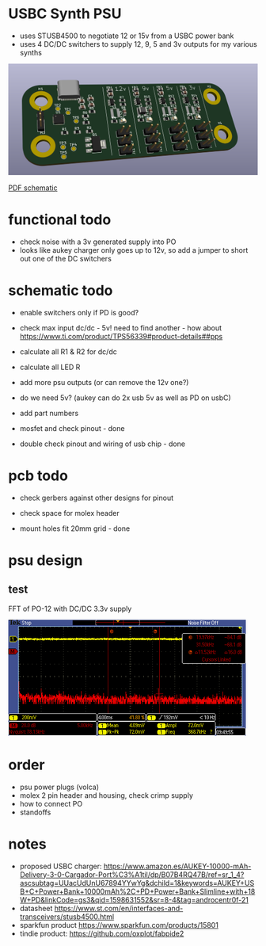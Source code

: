 # USBC Synth PSU

* uses STUSB4500 to negotiate 12 or 15v from a USBC power bank
* uses 4 DC/DC switchers to supply 12, 9, 5 and 3v outputs for my various synths

![board](board.png)

[PDF schematic](schematic.pdf)

# functional todo

* check noise with a 3v generated supply into PO
* looks like aukey charger only goes up to 12v, so add a jumper to short out one of the DC switchers

# schematic todo

* enable switchers only if PD is good?
* check max input dc/dc - 5v! need to find another - how about https://www.ti.com/product/TPS56339#product-details##pps
* calculate all R1 & R2 for dc/dc
* calculate all LED R 
* add more psu outputs (or can remove the 12v one?)
* do we need 5v? (aukey can do 2x usb 5v as well as PD on usbC)
* add part numbers

* mosfet and check pinout - done
* double check pinout and wiring of usb chip - done

# pcb todo

* check gerbers against other designs for pinout
* check space for molex header

* mount holes fit 20mm grid - done

# psu design

## test

FFT of PO-12 with DC/DC 3.3v supply 

![fft audio noise](docs/dcdc-po-out.png)

# order

* psu power plugs (volca)
* molex 2 pin header and housing, check crimp supply
* how to connect PO
* standoffs

# notes

* proposed USBC charger: https://www.amazon.es/AUKEY-10000-mAh-Delivery-3-0-Cargador-Port%C3%A1til/dp/B07B4RQ47B/ref=sr_1_4?ascsubtag=UUacUdUnU67894YYwYg&dchild=1&keywords=AUKEY+USB+C+Power+Bank+10000mAh%2C+PD+Power+Bank+Slimline+with+18W+PD&linkCode=gs3&qid=1598631552&sr=8-4&tag=androcentr0f-21
* datasheet https://www.st.com/en/interfaces-and-transceivers/stusb4500.html
* sparkfun product https://www.sparkfun.com/products/15801
* tindie product: https://github.com/oxplot/fabpide2
